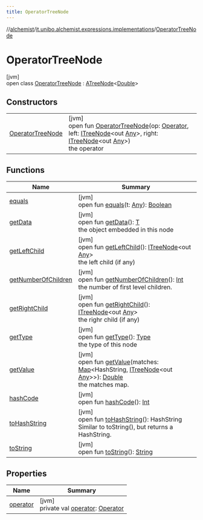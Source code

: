 ```yaml
---
title: OperatorTreeNode
---
```

//[alchemist](../../../index.html)/[it.unibo.alchemist.expressions.implementations](../index.html)/[OperatorTreeNode](index.html)



# OperatorTreeNode



[jvm]\
open class [OperatorTreeNode](index.html) : [ATreeNode](../-a-tree-node/index.html)<[Double](https://docs.oracle.com/javase/8/docs/api/java/lang/Double.html)>



## Constructors


| | |
|---|---|
| [OperatorTreeNode](-operator-tree-node.html) | [jvm]<br>open fun [OperatorTreeNode](-operator-tree-node.html)(op: [Operator](../-operator/index.html), left: [ITreeNode](../../it.unibo.alchemist.expressions.interfaces/-i-tree-node/index.html)<out [Any](https://kotlinlang.org/api/latest/jvm/stdlib/kotlin/-any/index.html)>, right: [ITreeNode](../../it.unibo.alchemist.expressions.interfaces/-i-tree-node/index.html)<out [Any](https://kotlinlang.org/api/latest/jvm/stdlib/kotlin/-any/index.html)>)<br>the operator |


## Functions


| Name | Summary |
|---|---|
| [equals](../-a-tree-node/equals.html) | [jvm]<br>open fun [equals](../-a-tree-node/equals.html)(t: [Any](https://kotlinlang.org/api/latest/jvm/stdlib/kotlin/-any/index.html)): [Boolean](https://kotlinlang.org/api/latest/jvm/stdlib/kotlin/-boolean/index.html) |
| [getData](index.html#1261515164%2FFunctions%2F-134779887) | [jvm]<br>open fun [getData](index.html#1261515164%2FFunctions%2F-134779887)(): [T](../../it.unibo.alchemist.expressions.interfaces/-i-tree-node/index.html)<br>the object embedded in this node |
| [getLeftChild](../-a-tree-node/get-left-child.html) | [jvm]<br>open fun [getLeftChild](../-a-tree-node/get-left-child.html)(): [ITreeNode](../../it.unibo.alchemist.expressions.interfaces/-i-tree-node/index.html)<out [Any](https://kotlinlang.org/api/latest/jvm/stdlib/kotlin/-any/index.html)><br>the left child (if any) |
| [getNumberOfChildren](../-a-tree-node/get-number-of-children.html) | [jvm]<br>open fun [getNumberOfChildren](../-a-tree-node/get-number-of-children.html)(): [Int](https://kotlinlang.org/api/latest/jvm/stdlib/kotlin/-int/index.html)<br>the number of first level children. |
| [getRightChild](../-a-tree-node/get-right-child.html) | [jvm]<br>open fun [getRightChild](../-a-tree-node/get-right-child.html)(): [ITreeNode](../../it.unibo.alchemist.expressions.interfaces/-i-tree-node/index.html)<out [Any](https://kotlinlang.org/api/latest/jvm/stdlib/kotlin/-any/index.html)><br>the righr child (if any) |
| [getType](get-type.html) | [jvm]<br>open fun [getType](get-type.html)(): [Type](../-type/index.html)<br>the type of this node |
| [getValue](get-value.html) | [jvm]<br>open fun [getValue](get-value.html)(matches: [Map](https://docs.oracle.com/javase/8/docs/api/java/util/Map.html)<HashString, [ITreeNode](../../it.unibo.alchemist.expressions.interfaces/-i-tree-node/index.html)<out [Any](https://kotlinlang.org/api/latest/jvm/stdlib/kotlin/-any/index.html)>>): [Double](https://docs.oracle.com/javase/8/docs/api/java/lang/Double.html)<br>the matches map. |
| [hashCode](../-a-tree-node/hash-code.html) | [jvm]<br>open fun [hashCode](../-a-tree-node/hash-code.html)(): [Int](https://kotlinlang.org/api/latest/jvm/stdlib/kotlin/-int/index.html) |
| [toHashString](../-a-tree-node/to-hash-string.html) | [jvm]<br>open fun [toHashString](../-a-tree-node/to-hash-string.html)(): HashString<br>Similar to toString(), but returns a HashString. |
| [toString](to-string.html) | [jvm]<br>open fun [toString](to-string.html)(): [String](https://docs.oracle.com/javase/8/docs/api/java/lang/String.html) |


## Properties


| Name | Summary |
|---|---|
| [operator](operator.html) | [jvm]<br>private val [operator](operator.html): [Operator](../-operator/index.html) |

